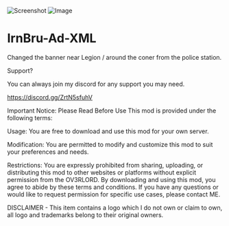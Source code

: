 ![Screenshot](https://i.ibb.co/VCt0XhD/Screenshot-2024-03-22-002337.png)
![Image](https://i.ibb.co/9H82SHT/w.png)


# IrnBru-Ad-XML

Changed the banner near Legion / around the coner from the police station. 

Support?

You can always join my discord for any support you may need.

https://discord.gg/ZrtN5sfuhV

Important Notice: Please Read Before Use
This mod is provided under the following terms:

Usage: You are free to download and use this mod for your own server.

Modification: You are permitted to modify and customize this mod to suit your preferences and needs.

Restrictions: You are expressly prohibited from sharing, uploading, or distributing this mod to other websites or platforms without explicit permission from the OV3RLORD. By downloading and using this mod, you agree to abide by these terms and conditions. If you have any questions or would like to request permission for specific use cases, please contact ME.

DISCLAIMER -
This item contains a logo which I do not own or claim to own, all logo and trademarks belong to their original owners.
